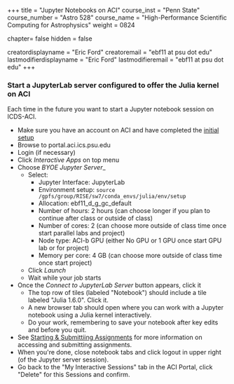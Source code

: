 +++
title = "Jupyter Notebooks on ACI"
course_inst = "Penn State"
course_number = "Astro 528"
course_name = "High-Performance Scientific Computing for Astrophysics"
weight = 0824

chapter= false
hidden = false

creatordisplayname = "Eric Ford"
creatoremail = "ebf11 at psu dot edu"
lastmodifierdisplayname = "Eric Ford"
lastmodifieremail = "ebf11 at psu dot edu"
+++

### Start a JupyterLab server configured to offer the Julia kernel on ACI
Each time in the future you want to start a Jupyter notebook session on ICDS-ACI.

- Make sure you have an account on ACI and have completed the [initial setup](/tips/aci/initial_setup)
- Browse to portal.aci.ics.psu.edu
- Login (if necessary)
- Click _Interactive Apps_ on top menu
- Choose _BYOE Jupyter Server__
    + Select:
        - Jupyter Interface: JupyterLab
        - Environment setup: `source /gpfs/group/RISE/sw7/conda_envs/julia/env/setup`
        - Allocation: ebf11_d_g_gc_default
        - Number of hours: 2 hours  (can choose longer if you plan to continue after class or outside of class)
        - Number of cores: 2 (can choose more outside of class time once start parallel labs and project)
        - Node type: ACI-b GPU (either No GPU or 1 GPU once start GPU lab or for project)
        - Memory per core: 4 GB (can choose more outside of class time once start project)
    + Click _Launch_
    + Wait while your job starts
- Once the _Connect to JupyterLab Server_ button appears, click it
    + The top row of tiles (labeled "Notebook") should include a tile labeled "Julia 1.6.0".  Click it.  
    + A new browser tab should open where you can work with a Jupyter notebook using a Julia kernel interactively.
    + Do your work, remembering to save your notebook after key edits and before you quit.
- See [Starting & Submittiing Assignments](/tips/submitting) for more information on accessing and submitting assignments.
- When you're done, close notebook tabs and click logout in upper right (of the Jupyter server session).
- Go back to the "My Interactive Sessions" tab in the ACI Portal, click "Delete" for this Sessions and confirm.

